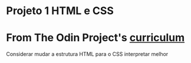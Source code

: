 # Projeto 1 HTML e CSS
# From The Odin Project's [curriculum](http://www.theodinproject.com/courses/web-development-101/lessons/html-css)

Considerar mudar a estrutura HTML para o CSS interpretar melhor